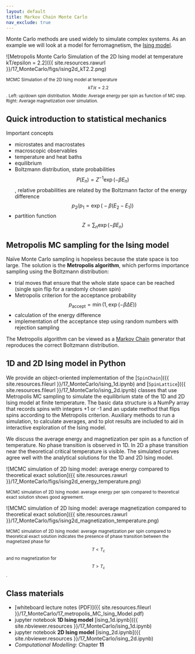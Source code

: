 ```yaml
---
layout: default
title: Markov Chain Monte Carlo
nav_exclude: true
---
```


Monte Carlo methods are used widely to simulate complex systems. As an
example we will look at a model for ferromagnetism, the [Ising
model](https://en.wikipedia.org/wiki/Ising_model). 

![Metropolis Monte Carlo Simulation of the 2D Ising model at temperature kT/epsilon =
2.2]({{ site.resources.rawurl }}/17_MonteCarlo/figs/ising2d_kT2.2.png)

<small>MCMC Simulation of the 2D Ising model at temperature $$kT/\epsilon =
2.2$$. Left: up/down spin distribution. Middle: Average energy per
spin as function of MC step. Right: Average magnetization over simulation.</small>

## Quick introduction to statistical mechanics

Important concepts

* microstates and macrostates
* macroscopic observables
* temperature and heat baths
* equilibrium
* Boltzmann distribution, state probabilities $$P(E_n) = Z^{-1} \exp(-\beta E_n)$$, relative probabilities
  are related by the Boltzmann factor of the energy difference
  $$p_2/p_1 = \exp\big(-\beta(E_2 - E_1)\big)$$
* partition function $$Z = \sum_n \exp(-\beta E_n)$$

## Metropolis MC sampling for the Ising model

Naïve Monte Carlo sampling is hopeless because the state space is too
large. The solution is the **Metropolis algorithm**, which performs
importance sampling using the Boltzmann distribution:

* trial moves that ensure that the whole state space can be reached (single spin flip for a randomly chosen spin)
* Metropolis criterion for the acceptance probability $$p_\text{accept}
  = \min\big(1, \exp(-\beta \Delta E)\big)$$
* calculation of the energy difference  
* implementation of the acceptance step using random numbers with rejection sampling

The Metropolis algorithm can be viewed as a [Markov
Chain](https://en.wikipedia.org/wiki/Markov_chain) generator that
reproduces the correct Boltzmann distribution.

## 1D and 2D Ising model in Python

We provide an object-oriented implementation of the [`SpinChain`]({{
site.resources.fileurl }}/17_MonteCarlo/ising_1d.ipynb) and
[`SpinLattice`]({{ site.resources.fileurl
}}/17_MonteCarlo/ising_2d.ipynb) classes that use Metropolis MC
sampling to simulate the equilibrium state of the 1D and 2D Ising
model at finite temperature. The basic data structure is a NumPy array
that records spins with integers +1 or -1 and an update method that
flips spins according to the Metropolis criterion. Auxiliary methods
to run a simulation, to calculate averages, and to plot results are
included to aid in interactive exploration of the Ising model.

We discuss the average energy and magnetization per spin as a function
of temperature. No phase transition is observed in 1D. In 2D a phase
transition near the theoretical critical temperature is visible. The
simulated curves agree well with the analytical solutions for the 1D
and 2D Ising model.

![MCMC simulation of 2D Ising model: average energy compared to
theoretical exact
solution]({{ site.resources.rawurl }}/17_MonteCarlo/figs/ising2d_energy_temperature.png)


<small>MCMC simulation of 2D Ising model: average energy per spin
compared to theoretical exact solution shows good agreement.</small>

![MCMC simulation of 2D Ising model: average magnetization compared to
theoretical exact
solution]({{ site.resources.rawurl }}/17_MonteCarlo/figs/ising2d_magnetization_temperature.png)

<small>MCMC simulation of 2D Ising model: average magnetization per
spin compared to theoretical exact solution indicates the presence of
phase transition between the magnetized phase for $$T<T_c$$ and no
magnetization for $$T>T_c$$.</small>

## Class materials

* [whiteboard lecture notes (PDF)]({{ site.resources.fileurl }}/17_MonteCarlo/17_metropolis_MC_Ising_Model.pdf)
* jupyter notebook **1D Ising model** [ising_1d.ipynb]({{
  site.nbviewer.resources }}/17_MonteCarlo/ising_1d.ipynb)
* jupyter notebook **2D Ising model** [ising_2d.ipynb]({{
  site.nbviewer.resources }}/17_MonteCarlo/ising_2d.ipynb)
* *Computational Modelling*: Chapter **11**

 
